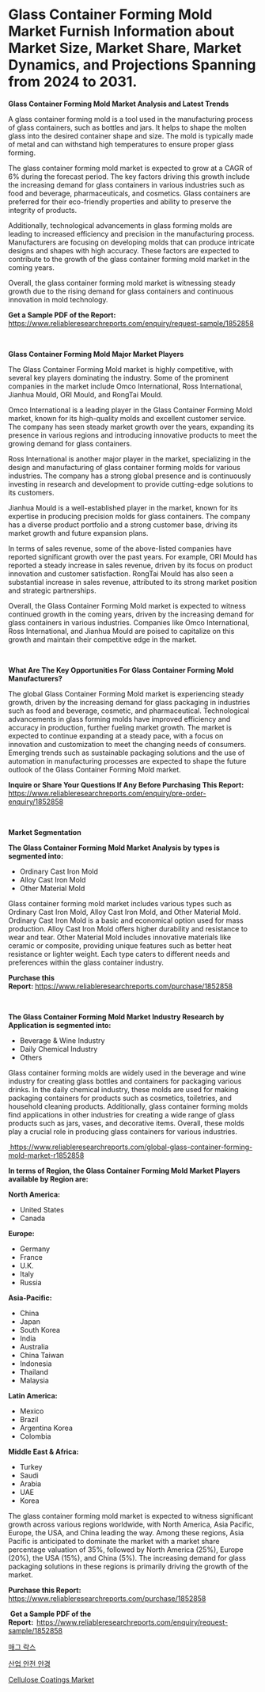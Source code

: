 <p><h1>Glass Container Forming Mold Market Furnish Information about Market Size, Market Share, Market Dynamics, and Projections Spanning from 2024 to 2031.</h1></p><p><strong>Glass Container Forming Mold Market Analysis and Latest Trends</strong></p>
<p><p>A glass container forming mold is a tool used in the manufacturing process of glass containers, such as bottles and jars. It helps to shape the molten glass into the desired container shape and size. The mold is typically made of metal and can withstand high temperatures to ensure proper glass forming.</p><p>The glass container forming mold market is expected to grow at a CAGR of 6% during the forecast period. The key factors driving this growth include the increasing demand for glass containers in various industries such as food and beverage, pharmaceuticals, and cosmetics. Glass containers are preferred for their eco-friendly properties and ability to preserve the integrity of products.</p><p>Additionally, technological advancements in glass forming molds are leading to increased efficiency and precision in the manufacturing process. Manufacturers are focusing on developing molds that can produce intricate designs and shapes with high accuracy. These factors are expected to contribute to the growth of the glass container forming mold market in the coming years.</p><p>Overall, the glass container forming mold market is witnessing steady growth due to the rising demand for glass containers and continuous innovation in mold technology.</p></p>
<p><strong>Get a Sample PDF of the Report:&nbsp;</strong> <a href="https://www.reliableresearchreports.com/enquiry/request-sample/1852858">https://www.reliableresearchreports.com/enquiry/request-sample/1852858</a></p>
<p>&nbsp;</p>
<p><strong>Glass Container Forming Mold Major Market Players</strong></p>
<p><p>The Glass Container Forming Mold market is highly competitive, with several key players dominating the industry. Some of the prominent companies in the market include Omco International, Ross International, Jianhua Mould, ORI Mould, and RongTai Mould.</p><p>Omco International is a leading player in the Glass Container Forming Mold market, known for its high-quality molds and excellent customer service. The company has seen steady market growth over the years, expanding its presence in various regions and introducing innovative products to meet the growing demand for glass containers.</p><p>Ross International is another major player in the market, specializing in the design and manufacturing of glass container forming molds for various industries. The company has a strong global presence and is continuously investing in research and development to provide cutting-edge solutions to its customers.</p><p>Jianhua Mould is a well-established player in the market, known for its expertise in producing precision molds for glass containers. The company has a diverse product portfolio and a strong customer base, driving its market growth and future expansion plans.</p><p>In terms of sales revenue, some of the above-listed companies have reported significant growth over the past years. For example, ORI Mould has reported a steady increase in sales revenue, driven by its focus on product innovation and customer satisfaction. RongTai Mould has also seen a substantial increase in sales revenue, attributed to its strong market position and strategic partnerships.</p><p>Overall, the Glass Container Forming Mold market is expected to witness continued growth in the coming years, driven by the increasing demand for glass containers in various industries. Companies like Omco International, Ross International, and Jianhua Mould are poised to capitalize on this growth and maintain their competitive edge in the market.</p></p>
<p>&nbsp;</p>
<p><strong>What Are The Key Opportunities For Glass Container Forming Mold Manufacturers?</strong></p>
<p><p>The global Glass Container Forming Mold market is experiencing steady growth, driven by the increasing demand for glass packaging in industries such as food and beverage, cosmetic, and pharmaceutical. Technological advancements in glass forming molds have improved efficiency and accuracy in production, further fueling market growth. The market is expected to continue expanding at a steady pace, with a focus on innovation and customization to meet the changing needs of consumers. Emerging trends such as sustainable packaging solutions and the use of automation in manufacturing processes are expected to shape the future outlook of the Glass Container Forming Mold market.</p></p>
<p><strong>Inquire or Share Your Questions If Any Before Purchasing This Report:</strong> <a href="https://www.reliableresearchreports.com/enquiry/pre-order-enquiry/1852858">https://www.reliableresearchreports.com/enquiry/pre-order-enquiry/1852858</a></p>
<p>&nbsp;</p>
<p><strong>Market Segmentation</strong></p>
<p><strong>The Glass Container Forming Mold Market Analysis by types is segmented into:</strong></p>
<p><ul><li>Ordinary Cast Iron Mold</li><li>Alloy Cast Iron Mold</li><li>Other Material Mold</li></ul></p>
<p><p>Glass container forming mold market includes various types such as Ordinary Cast Iron Mold, Alloy Cast Iron Mold, and Other Material Mold. Ordinary Cast Iron Mold is a basic and economical option used for mass production. Alloy Cast Iron Mold offers higher durability and resistance to wear and tear. Other Material Mold includes innovative materials like ceramic or composite, providing unique features such as better heat resistance or lighter weight. Each type caters to different needs and preferences within the glass container industry.</p></p>
<p><strong>Purchase this Report:&nbsp;</strong><a href="https://www.reliableresearchreports.com/purchase/1852858">https://www.reliableresearchreports.com/purchase/1852858</a></p>
<p>&nbsp;</p>
<p><strong>The Glass Container Forming Mold Market Industry Research by Application is segmented into:</strong></p>
<p><ul><li>Beverage & Wine Industry</li><li>Daily Chemical Industry</li><li>Others</li></ul></p>
<p><p>Glass container forming molds are widely used in the beverage and wine industry for creating glass bottles and containers for packaging various drinks. In the daily chemical industry, these molds are used for making packaging containers for products such as cosmetics, toiletries, and household cleaning products. Additionally, glass container forming molds find applications in other industries for creating a wide range of glass products such as jars, vases, and decorative items. Overall, these molds play a crucial role in producing glass containers for various industries.</p></p>
<p><a href="https://www.reliableresearchreports.com/global-glass-container-forming-mold-market-r1852858">&nbsp;https://www.reliableresearchreports.com/global-glass-container-forming-mold-market-r1852858</a></p>
<p><strong>In terms of Region, the Glass Container Forming Mold Market Players available by Region are:</strong></p>
<p>
    <p> <strong> North America: </strong>
        <ul>
            <li>United States</li>
            <li>Canada</li>
        </ul>
        </p> 
    <p> <strong> Europe: </strong>
        <ul>
            <li>Germany</li>
            <li>France</li>
            <li>U.K.</li>
            <li>Italy</li>
            <li>Russia</li>
        </ul>
        </p> 
    <p> <strong> Asia-Pacific: </strong>
        <ul>
            <li>China</li>
            <li>Japan</li>
            <li>South Korea</li>
            <li>India</li>
            <li>Australia</li>
            <li>China Taiwan</li>
            <li>Indonesia</li>
            <li>Thailand</li>
            <li>Malaysia</li>
        </ul>
        </p> 
    <p> <strong> Latin America: </strong>
        <ul>
            <li>Mexico</li>
            <li>Brazil</li>
            <li>Argentina Korea</li>
            <li>Colombia</li>
        </ul>
        </p> 
    <p> <strong> Middle East & Africa: </strong>
        <ul>
            <li>Turkey</li>
            <li>Saudi</li>
            <li>Arabia</li>
            <li>UAE</li>
            <li>Korea</li>
        </ul>
    </p>
    </p>
<p><p>The glass container forming mold market is expected to witness significant growth across various regions worldwide, with North America, Asia Pacific, Europe, the USA, and China leading the way. Among these regions, Asia Pacific is anticipated to dominate the market with a market share percentage valuation of 35%, followed by North America (25%), Europe (20%), the USA (15%), and China (5%). The increasing demand for glass packaging solutions in these regions is primarily driving the growth of the market.</p></p>
<p><strong>Purchase this Report: </strong><a href="https://www.reliableresearchreports.com/purchase/1852858">https://www.reliableresearchreports.com/purchase/1852858</a></p>
<p>&nbsp;<strong>Get a Sample PDF of the Report:&nbsp;&nbsp;</strong><a href="https://www.reliableresearchreports.com/enquiry/request-sample/1852858">https://www.reliableresearchreports.com/enquiry/request-sample/1852858</a></p>
<p><strong></strong></p>
<p><p><a href="https://github.com/valroy852/Market-Research-Report-List-1/blob/main/155413039486.md">매그 락스</a></p><p><a href="https://github.com/royErdmtyan906778/Market-Research-Report-List-1/blob/main/141403839485.md">산업 안전 안경</a></p><p><a href="https://issuu.com/reportprime-2/docs/cellulose-coatings-market-size-2030.pptx">Cellulose Coatings Market</a></p></p>